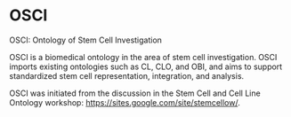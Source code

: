 # OSCI
OSCI: Ontology of Stem Cell Investigation

OSCI is a biomedical ontology in the area of stem cell investigation. OSCI imports existing ontologies such as CL, CLO, and OBI, and aims to support standardized stem cell representation, integration, and analysis.

OSCI was initiated from the discussion in the Stem Cell and Cell Line Ontology workshop: https://sites.google.com/site/stemcellow/.


